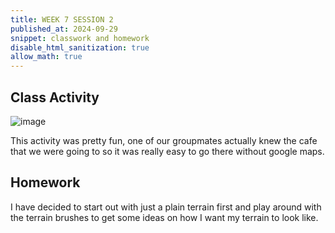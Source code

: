 ```yaml
---
title: WEEK 7 SESSION 2
published_at: 2024-09-29
snippet: classwork and homework 
disable_html_sanitization: true
allow_math: true
---
```

## Class Activity

![image](tea.jpg)

This activity was pretty fun, one of our groupmates actually knew the cafe that we were going to so it was really easy to go there without google maps. 

## Homework

I have decided to start out with just a plain terrain first and play around with the terrain brushes to get some ideas on how I want my terrain to look like. 
